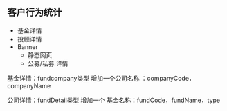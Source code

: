 ## 客户行为统计

- 基金详情
- 投顾详情
- Banner
  - 静态网页
  - 公募/私募 详情



基金详情：fundcompany类型 增加一个公司名称 ：companyCode，companyName

公司详情：fundDetail类型 增加一个 基金名称：fundCode，fundName，type

